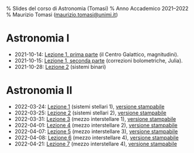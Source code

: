% Slides del corso di Astronomia (Tomasi)
% Anno Accademico 2021–2022
% Maurizio Tomasi ([maurizio.tomasi@unimi.it](mailto:maurizio.tomasi@unimi.it))

# Astronomia I

- 2021-10-14: [Lezione 1, prima parte](tomasi-astro1-lezione-01a.html) (il Centro Galattico, magnitudini).
- 2021-10-15: [Lezione 1, seconda parte](tomasi-astro1-lezione-01b.html) (correzioni bolometriche, Julia).
- 2021-10-28: [Lezione 2](tomasi-astro1-lezione-02.html) (sistemi binari)

# Astronomia II

- 2022-03-24: [Lezione 1](tomasi-astro2-lezione-01.html) (sistemi stellari 1), [versione stampabile](tomasi-astro2-lezione-01.html?print-pdf)
- 2022-03-25: [Lezione 2](tomasi-astro2-lezione-02.html) (sistemi stellari 2), [versione stampabile](tomasi-astro2-lezione-02.html?print-pdf)
- 2022-03-31: [Lezione 3](tomasi-astro2-lezione-03.html) (mezzo interstellare 1), [versione stampabile](tomasi-astro2-lezione-03.html?print-pdf)
- 2022-04-01: [Lezione 4](tomasi-astro2-lezione-04.html) (mezzo interstellare 2), [versione stampabile](tomasi-astro2-lezione-04.html?print-pdf)
- 2022-04-07: [Lezione 5](tomasi-astro2-lezione-05.html) (mezzo interstellare 3), [versione stampabile](tomasi-astro2-lezione-05.html?print-pdf)
- 2022-04-08: [Lezione 6](tomasi-astro2-lezione-06.html) (mezzo interstellare 4), [versione stampabile](tomasi-astro2-lezione-06.html?print-pdf)
- 2022-04-21: [Lezione 7](tomasi-astro2-lezione-07.html) (mezzo interstellare 4), [versione stampabile](tomasi-astro2-lezione-07.html?print-pdf)
